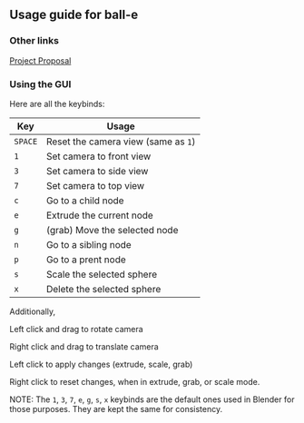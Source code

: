 ## Usage guide for ball-e

### Other links
[Project Proposal](proposal.md)

### Using the GUI
Here are all the keybinds:

| Key | Usage  |
| --- | ---- | 
| `SPACE` | Reset the camera view (same as `1`) |
| `1` | Set camera to front view |
| `3` | Set camera to side view |
| `7` | Set camera to top view |
| `c` |  Go to a child node |
| `e` |  Extrude the current node |
| `g` |  (grab) Move the selected node |
| `n` |  Go to a sibling node |
| `p` |  Go to a prent node |
| `s` |  Scale the selected sphere |
| `x` | Delete the selected sphere |

Additionally, 

Left click and drag to rotate camera

Right click and drag to translate camera

Left click to apply changes (extrude, scale, grab)

Right click to reset changes, when in extrude, grab, or scale mode.


NOTE: The `1`, `3`, `7`, `e`, `g`, `s`, `x` keybinds are the default ones used in Blender for those purposes. They are kept the same for consistency.   